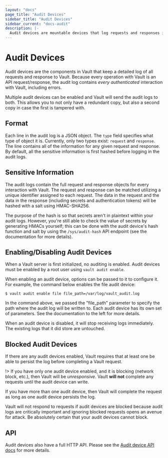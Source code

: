 ```yaml
---
layout: "docs"
page_title: "Audit Devices"
sidebar_title: "Audit Devices"
sidebar_current: "docs-audit"
description: |-
  Audit devices are mountable devices that log requests and responses in Vault.
---
```


# Audit Devices

Audit devices are the components in Vault that keep a detailed log of all
requests and response to Vault. Because every operation with Vault is an API
request/response, the audit log contains _every authenticated_ interaction with
Vault, including errors.

Multiple audit devices can be enabled and Vault will send the audit logs to
both. This allows you to not only have a redundant copy, but also a second copy
in case the first is tampered with.

## Format

Each line in the audit log is a JSON object. The `type` field specifies what
type of object it is. Currently, only two types exist: `request` and `response`.
The line contains all of the information for any given request and response. By
default, all the sensitive information is first hashed before logging in the
audit logs.

## Sensitive Information

The audit logs contain the full request and response objects for every
interaction with Vault. The request and response can be matched utilizing a
unique identifier assigned to each request. The data in the request and the
data in the response (including secrets and authentication tokens) will be
hashed with a salt using HMAC-SHA256.

The purpose of the hash is so that secrets aren't in plaintext within your
audit logs. However, you're still able to check the value of secrets by
generating HMACs yourself; this can be done with the audit device's hash
function and salt by using the `/sys/audit-hash` API endpoint (see the
documentation for more details).

## Enabling/Disabling Audit Devices

When a Vault server is first initialized, no auditing is enabled. Audit
devices must be enabled by a root user using `vault audit enable`.

When enabling an audit device, options can be passed to it to configure it.
For example, the command below enables the file audit device:

```text
$ vault audit enable file file_path=/var/log/vault_audit.log
```

In the command above, we passed the "file_path" parameter to specify the path
where the audit log will be written to. Each audit device has its own
set of parameters. See the documentation to the left for more details.

When an audit device is disabled, it will stop receiving logs immediately.
The existing logs that it did store are untouched.

## Blocked Audit Devices

If there are any audit devices enabled, Vault requires that at least
one be able to persist the log before completing a Vault request.

!> If you have only one audit device enabled, and it is blocking (network
block, etc.), then Vault will be _unresponsive_. Vault **will not** complete
any requests until the audit device can write.

If you have more than one audit device, then Vault will complete the request
as long as one audit device persists the log.

Vault will not respond to requests if audit devices are blocked because
audit logs are critically important and ignoring blocked requests opens
an avenue for attack. Be absolutely certain that your audit devices cannot
block.

## API

Audit devices also have a full HTTP API. Please see the [Audit device API
docs](/api/system/audit.html) for more details.
